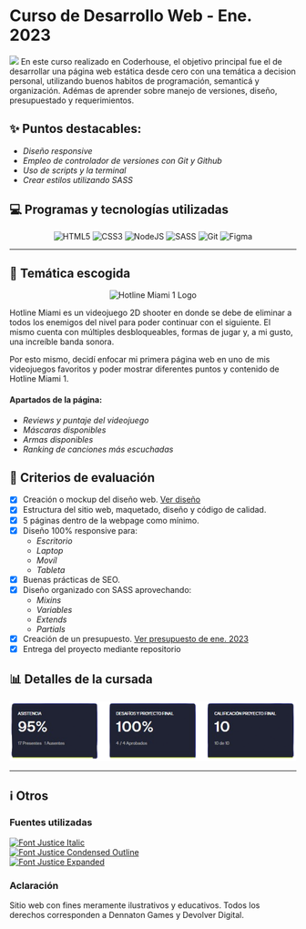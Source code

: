 # Curso de Desarrollo Web - Ene. 2023
![](https://jobs.coderhouse.com/assets/logos_coderhouse.png)
En este curso realizado en Coderhouse, el objetivo principal fue el de desarrollar una página web estática desde cero con una temática a decision personal, utilizando buenos habitos de programación, semanticá y organización. Adémas de aprender sobre manejo de versiones, diseño, presupuestado y requerimientos.
## ✨ Puntos destacables:
- _Diseño responsive_
- _Empleo de controlador de versiones con Git y Github_
- _Uso de scripts y la terminal_
- _Crear estilos utilizando SASS_
## 💻 Programas y tecnologías utilizadas
<p align="center">
  <img src="https://cdn.jsdelivr.net/gh/devicons/devicon/icons/html5/html5-original.svg" width="80" alt="HTML5" />
  <img src="https://cdn.jsdelivr.net/gh/devicons/devicon/icons/css3/css3-original.svg" width="80" alt="CSS3"/>
  <img src="https://cdn.jsdelivr.net/gh/devicons/devicon@latest/icons/nodejs/nodejs-original-wordmark.svg" width="80" alt="NodeJS" />
  <img src="https://cdn.jsdelivr.net/gh/devicons/devicon/icons/sass/sass-original.svg" width="80" alt="SASS"/>
  <img src="https://cdn.jsdelivr.net/gh/devicons/devicon/icons/git/git-original.svg" width="80" alt="Git"/>
  <img src="https://cdn.jsdelivr.net/gh/devicons/devicon@latest/icons/figma/figma-original.svg" width="80" alt="Figma"/>
</p>

------------
## 🏅 Temática escogida
<p align="center">
  <img src="./assets/readme/Hotline Miami Title.png" width="450" alt="Hotline Miami 1 Logo"/> 
</p>
Hotline Miami es un videojuego 2D shooter en donde se debe de eliminar a todos los enemigos del nivel para poder continuar con el siguiente. El mismo cuenta con múltiples desbloqueables, formas de jugar y, a mi gusto, una increíble banda sonora.

Por esto mismo, decidí enfocar mi primera página web en uno de mis videojuegos favoritos y poder mostrar diferentes puntos y contenido de Hotline Miami 1.
#### Apartados de la página:
- _Reviews y puntaje del videojuego_
- _Máscaras disponibles_
- _Armas disponibles_
- _Ranking de canciones más escuchadas_

## 📝 Criterios de evaluación

- [x] Creación o mockup del diseño web. [Ver diseño](https://www.figma.com/file/pB6cGMVyxoMMEn5pjcfhwR/Hotline-Web-Page?node-id=0%3A1&t=0utVFc8ZFEHqQaj0-1 "Figma")
- [x] Estructura del sitio web, maquetado, diseño y código de calidad.
- [x] 5 páginas dentro de la webpage como mínimo.
- [x] Diseño 100% responsive para:
    - _Escritorio_
    - _Laptop_
    - _Movíl_
    - _Tableta_
- [x] Buenas prácticas de SEO.
- [x] Diseño organizado con SASS aprovechando:
    - _Mixins_
    - _Variables_
    - _Extends_
    - _Partials_
- [x] Creación de un presupuesto. [Ver presupuesto de ene. 2023](https://www.canva.com/design/DAFZpIiv7QY/UFxT6jHGqZr2dwV-lOdCKg/edit?utm_content=DAFZpIiv7QY&utm_campaign=designshare&utm_medium=link2&utm_source=sharebutton "Presupuesto")
- [x] Entrega del proyecto mediante repositorio

## 📊 Detalles de la cursada
<p align="center">
  <img src="./assets/readme/courseDetails.png" alt="Asistencia del 95% y 10 en la calificicación del proyecto final"/> 
</p>


------------

## ℹ️ Otros
### Fuentes utilizadas
<a href="https://www.dafont.com/justice.font" title="Justice Italic">
  <img src="https://www.dafont.com/img/preview/j/u/justice13.png" width="200" alt="Font Justice Italic"/> 
</a>
<br>
<a href="https://www.dafont.com/justice.font" title="Justice Condensed Outline">
  <img src="https://www.dafont.com/img/preview/j/u/justice10.png" width="200" alt="Font Justice Condensed Outline"/> 
</a>
<br>
<a href="https://www.dafont.com/justice.font" title="Justice Expanded">
  <img src="https://www.dafont.com/img/preview/j/u/justice9.png" width="220" alt="Font Justice Expanded"/> 
</a>

### Aclaración
Sitio web con fines meramente ilustrativos y educativos. Todos los derechos corresponden a Dennaton Games y Devolver Digital. 